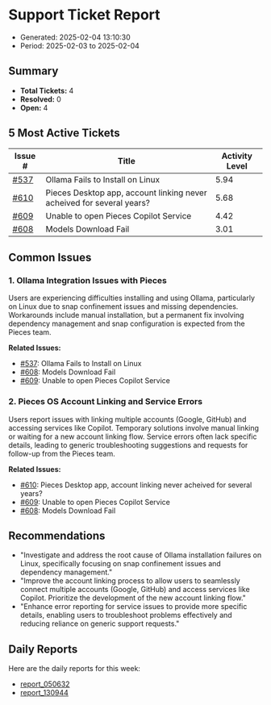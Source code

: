# Support Ticket Report
- Generated: 2025-02-04 13:10:30
- Period: 2025-02-03 to 2025-02-04

## Summary
- **Total Tickets:** 4
- **Resolved:** 0
- **Open:** 4

## 5 Most Active Tickets
| Issue # | Title | Activity Level |
|---------|-------|----------------|
| [#537](https://github.com/pieces-app/support/issues/537) | Ollama Fails to Install on Linux | 5.94 |
| [#610](https://github.com/pieces-app/support/issues/610) | Pieces Desktop app, account linking never acheived for several years? | 5.68 |
| [#609](https://github.com/pieces-app/support/issues/609) | Unable to open Pieces Copilot Service | 4.42 |
| [#608](https://github.com/pieces-app/support/issues/608) | Models Download Fail | 3.01 |

## Common Issues
### 1. Ollama Integration Issues with Pieces
Users are experiencing difficulties installing and using Ollama, particularly on Linux due to snap confinement issues and missing dependencies. Workarounds include manual installation, but a permanent fix involving dependency management and snap configuration is expected from the Pieces team.

**Related Issues:**
- [#537](https://github.com/pieces-app/support/issues/537): Ollama Fails to Install on Linux
- [#608](https://github.com/pieces-app/support/issues/608): Models Download Fail
- [#609](https://github.com/pieces-app/support/issues/609): Unable to open Pieces Copilot Service

### 2. Pieces OS Account Linking and Service Errors
Users report issues with linking multiple accounts (Google, GitHub) and accessing services like Copilot. Temporary solutions involve manual linking or waiting for a new account linking flow. Service errors often lack specific details, leading to generic troubleshooting suggestions and requests for follow-up from the Pieces team.

**Related Issues:**
- [#610](https://github.com/pieces-app/support/issues/610): Pieces Desktop app, account linking never acheived for several years?
- [#609](https://github.com/pieces-app/support/issues/609): Unable to open Pieces Copilot Service
- [#608](https://github.com/pieces-app/support/issues/608): Models Download Fail


## Recommendations
- "Investigate and address the root cause of Ollama installation failures on Linux, specifically focusing on snap confinement issues and dependency management."
- "Improve the account linking process to allow users to seamlessly connect multiple accounts (Google, GitHub) and access services like Copilot. Prioritize the development of the new account linking flow."
- "Enhance error reporting for service issues to provide more specific details, enabling users to troubleshoot problems effectively and reducing reliance on generic support requests."

## Daily Reports
Here are the daily reports for this week:

- [report_050632](daily/2025-02-04/report_050632.md)
- [report_130944](daily/2025-02-04/report_130944.md)
